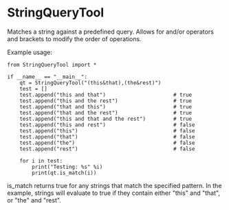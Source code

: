 # StringQueryTool

Matches a string against a predefined query. Allows for and/or operators and brackets to modify the order of operations. 

Example usage:
```
from StringQueryTool import *

if __name__ == "__main__":
    qt = StringQueryTool("(this&that),(the&rest)")
    test = []
    test.append("this and that")                      # true
    test.append("this and the rest")                  # true
    test.append("that and this")                      # true
    test.append("that and the rest")                  # true
    test.append("this and that and the rest")         # true
    test.append("this and rest")                      # false
    test.append("this")                               # false
    test.append("that")                               # false
    test.append("the")                                # false
    test.append("rest")                               # false

    for i in test:
        print("Testing: %s" %i)
        print(qt.is_match(i))
```

is_match returns true for any strings that match the specified pattern. In the example, strings will evaluate to true if they contain either "this" and "that", or "the" and "rest".